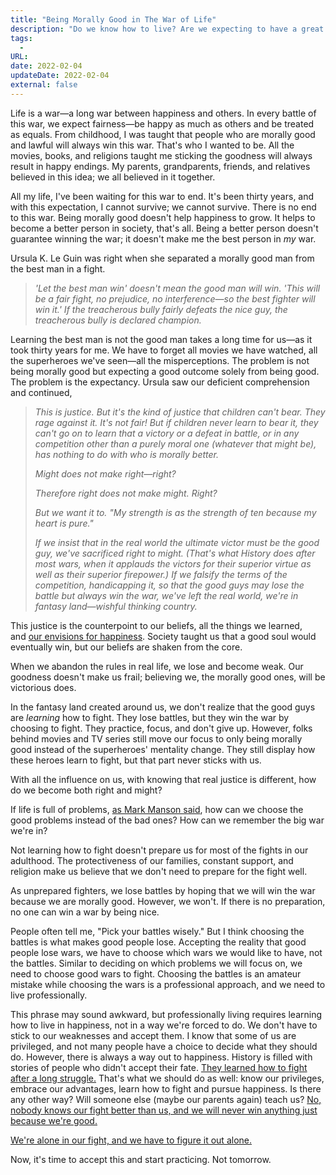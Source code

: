 ```yaml
---
title: "Being Morally Good in The War of Life"
description: "Do we know how to live? Are we expecting to have a great life because we're morally good? Do we know how to fight? Learning how to fight separates the good people from the winning people."
tags:
  -
URL:
date: 2022-02-04
updateDate: 2022-02-04
external: false
---
```


Life is a war—a long war between happiness and others. In every battle of this war, we expect fairness—be happy as much as others and be treated as equals. From childhood, I was taught that people who are morally good and lawful will always win this war. That's who I wanted to be. All the movies, books, and religions taught me sticking the goodness will always result in happy endings. My parents, grandparents, friends, and relatives believed in this idea; we all believed in it together.

All my life, I've been waiting for this war to end. It's been thirty years, and with this expectation, I cannot survive; we cannot survive. There is no end to this war. Being morally good doesn't help happiness to grow. It helps to become a better person in society, that's all. Being a better person doesn't guarantee winning the war; it doesn't make me the best person in _my_ war.

Ursula K. Le Guin was right when she separated a morally good man from the best man in a fight.

> _'Let the best man win' doesn't mean the good man will win. 'This will be a fair fight, no prejudice, no interference—so the best fighter will win it.' If the treacherous bully fairly defeats the nice guy, the treacherous bully is declared champion._

Learning the best man is not the good man takes a long time for us—as it took thirty years for me. We have to forget all movies we have watched, all the superheroes we've seen—all the misperceptions. The problem is not being morally good but expecting a good outcome solely from being good. The problem is the expectancy. Ursula saw our deficient comprehension and continued,

> *This is justice. But it's the kind of justice that children can't bear. They rage against it. It's not fair! But if children never learn to bear it, they can't go on to learn that a victory or a defeat in battle, or in any competition other than a purely moral one (whatever that might be), has nothing to do with who is morally better.*
>
> *Might does not make right—right?*
>
> *Therefore right does not make might. Right?*
>
> *But we want it to. "My strength is as the strength of ten because my heart is pure."*
>
> *If we insist that in the real world the ultimate victor must be the good guy, we've sacrificed right to might. (That's what History does after most wars, when it applauds the victors for their superior virtue as well as their superior firepower.) If we falsify the terms of the competition, handicapping it, so that the good guys may lose the battle but always win the war, we've left the real world, we're in fantasy land—wishful thinking country.*

This justice is the counterpoint to our beliefs, all the things we learned, and [our envisions for happiness](https://candost.substack.com/p/a-life-without-problems-the-happiness). Society taught us that a good soul would eventually win, but our beliefs are shaken from the core.

When we abandon the rules in real life, we lose and become weak. Our goodness doesn't make us frail; believing we, the morally good ones, will be victorious does.

In the fantasy land created around us, we don't realize that the good guys are _learning_ how to fight. They lose battles, but they win the war by choosing to fight. They practice, focus, and don't give up. However, folks behind movies and TV series still move our focus to only being morally good instead of the superheroes' mentality change. They still display how these heroes learn to fight, but that part never sticks with us.

With all the influence on us, with knowing that real justice is different, how do we become both right and might?

If life is full of problems, [as Mark Manson said](https://candost.substack.com/p/the-subtle-art-of-not-giving-a-fuck-by-mark-manson-book-summary-review-and-notes), how can we choose the good problems instead of the bad ones? How can we remember the big war we're in?

Not learning how to fight doesn't prepare us for most of the fights in our adulthood. The protectiveness of our families, constant support, and religion make us believe that we don't need to prepare for the fight well.

As unprepared fighters, we lose battles by hoping that we will win the war because we are morally good. However, we won't. If there is no preparation, no one can win a war by being nice.

People often tell me, "Pick your battles wisely." But I think choosing the battles is what makes good people lose. Accepting the reality that good people lose wars, we have to choose which wars we would like to have, not the battles. Similar to deciding on which problems we will focus on, we need to choose good wars to fight. Choosing the battles is an amateur mistake while choosing the wars is a professional approach, and we need to live professionally.

This phrase may sound awkward, but professionally living requires learning how to live in happiness, not in a way we're forced to do. We don't have to stick to our weaknesses and accept them. I know that some of us are privileged, and not many people have a choice to decide what they should do. However, there is always a way out to happiness. History is filled with stories of people who didn't accept their fate. [They learned how to fight after a long struggle.](https://candost.substack.com/p/the-subtle-art-of-not-giving-a-fuck-by-mark-manson-book-summary-review-and-notes) That's what we should do as well: know our privileges, embrace our advantages, learn how to fight and pursue happiness. Is there any other way? Will someone else (maybe our parents again) teach us? [No, nobody knows our fight better than us, and we will never win anything just because we're good.](https://candost.substack.com/p/what-hades-the-game-had-taught-me)

[We're alone in our fight, and we have to figure it out alone.](https://candost.substack.com/p/what-hades-the-game-had-taught-me)

Now, it's time to accept this and start practicing. Not tomorrow.
